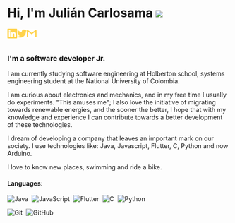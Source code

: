 # Hi, I'm Julián Carlosama <img src="https://media.giphy.com/media/hvRJCLFzcasrR4ia7z/giphy.gif" width="25px">


[<img align="left" alt="juliancarlosama-722879169 | LinkedIn" width="22px" src="./linkedin.svg" />][linkedin]
[<img align="left" alt="JulianCarlosam3 | Twitter" width="22px" src="./twitter.svg" />][twitter]
[<img align="left" alt="cromocelcarlosama | Gmail" width="22px" src="./gmail.svg" />][gmail]

<br>
<br>


### **I'm a software developer Jr.**

I am currently studying software engineering at Holberton school, systems engineering student at the National University of Colombia.

I am curious about electronics and mechanics, and in my free time I usually do experiments. "This amuses me";
I also love the initiative of migrating towards renewable energies, and the sooner the better, I hope that with my knowledge and experience I can contribute towards a better development of these technologies.

I dream of developing a company that leaves an important mark on our society.
I use technologies like: Java, Javascript, Flutter, C, Python and now Arduino.

I love to know new places, swimming and ride a bike.

#### Languages:

![Java](https://img.shields.io/badge/-Java-05122A?style=flat&logo=Java&logoColor=FFA518)&nbsp;
![JavaScript](https://img.shields.io/badge/JavaScript-323330?style=for-the-badge&logo=javascript&logoColor=F7DF1E)&nbsp;
![Flutter](https://img.shields.io/badge/Flutter-02569B?style=for-the-badge&logo=flutter&logoColor=white)&nbsp;
![C](https://img.shields.io/badge/-C-05122A?style=flat&logo=C&logoColor=A8B9CC)&nbsp;
![Python](https://img.shields.io/badge/-Python-05122A?style=flat&logo=python)&nbsp;

![Git](https://img.shields.io/badge/-Git-05122A?style=flat&logo=git)&nbsp;
![GitHub](https://img.shields.io/badge/-GitHub-05122A?style=flat&logo=github)&nbsp;




[linkedin]: https://www.linkedin.com/in/juliancarlosama-722879169/
[twitter]: https://twitter.com/JulianCarlosam3/
[gmail]: mailto:cromocelcarlosama@gmail.com
